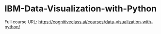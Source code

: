 # IBM-Data-Visualization-with-Python
Full course URL: https://cognitiveclass.ai/courses/data-visualization-with-python/
